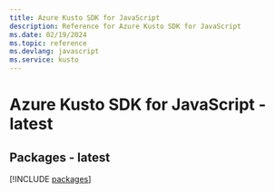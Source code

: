 ```yaml
---
title: Azure Kusto SDK for JavaScript
description: Reference for Azure Kusto SDK for JavaScript
ms.date: 02/19/2024
ms.topic: reference
ms.devlang: javascript
ms.service: kusto
---
```

# Azure Kusto SDK for JavaScript - latest
## Packages - latest
[!INCLUDE [packages](kusto-index.md)]